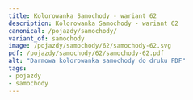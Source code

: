 ```yaml
---
title: Kolorowanka Samochody - wariant 62
description: Kolorowanka Samochody - wariant 62
canonical: /pojazdy/samochody/
variant_of: samochody
image: /pojazdy/samochody/62/samochody-62.svg
pdf: /pojazdy/samochody/62/samochody-62.pdf
alt: "Darmowa kolorowanka samochody do druku PDF"
tags:
- pojazdy
- samochody
---
```

